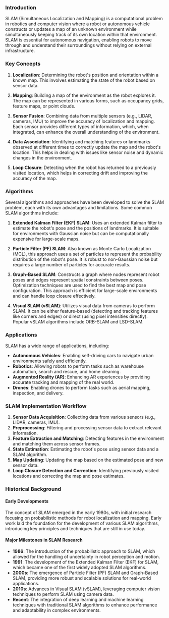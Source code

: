 ### Introduction

SLAM (Simultaneous Localization and Mapping) is a computational problem in robotics and computer vision where a robot or autonomous vehicle constructs or updates a map of an unknown environment while simultaneously keeping track of its own location within that environment. SLAM is essential for autonomous navigation, enabling robots to move through and understand their surroundings without relying on external infrastructure.

### Key Concepts

1. **Localization**: Determining the robot's position and orientation within a known map. This involves estimating the state of the robot based on sensor data.

2. **Mapping**: Building a map of the environment as the robot explores it. The map can be represented in various forms, such as occupancy grids, feature maps, or point clouds.

3. **Sensor Fusion**: Combining data from multiple sensors (e.g., LIDAR, cameras, IMU) to improve the accuracy of localization and mapping. Each sensor provides different types of information, which, when integrated, can enhance the overall understanding of the environment.

4. **Data Association**: Identifying and matching features or landmarks observed at different times to correctly update the map and the robot's location. This helps in dealing with issues like sensor noise and dynamic changes in the environment.

5. **Loop Closure**: Detecting when the robot has returned to a previously visited location, which helps in correcting drift and improving the accuracy of the map.

### Algorithms

Several algorithms and approaches have been developed to solve the SLAM problem, each with its own advantages and limitations. Some common SLAM algorithms include:

1. **Extended Kalman Filter (EKF) SLAM**: Uses an extended Kalman filter to estimate the robot's pose and the positions of landmarks. It is suitable for environments with Gaussian noise but can be computationally expensive for large-scale maps.

2. **Particle Filter (PF) SLAM**: Also known as Monte Carlo Localization (MCL), this approach uses a set of particles to represent the probability distribution of the robot's pose. It is robust to non-Gaussian noise but requires a large number of particles for accurate results.

3. **Graph-Based SLAM**: Constructs a graph where nodes represent robot poses and edges represent spatial constraints between poses. Optimization techniques are used to find the best map and pose configuration. This approach is efficient for large-scale environments and can handle loop closure effectively.

4. **Visual SLAM (vSLAM)**: Utilizes visual data from cameras to perform SLAM. It can be either feature-based (detecting and tracking features like corners and edges) or direct (using pixel intensities directly). Popular vSLAM algorithms include ORB-SLAM and LSD-SLAM.

### Applications

SLAM has a wide range of applications, including:

- **Autonomous Vehicles**: Enabling self-driving cars to navigate urban environments safely and efficiently.
- **Robotics**: Allowing robots to perform tasks such as warehouse automation, search and rescue, and home cleaning.
- **Augmented Reality (AR)**: Enhancing AR experiences by providing accurate tracking and mapping of the real world.
- **Drones**: Enabling drones to perform tasks such as aerial mapping, inspection, and delivery.

### SLAM Implementation Workflow

1. **Sensor Data Acquisition**: Collecting data from various sensors (e.g., LIDAR, cameras, IMU).
2. **Preprocessing**: Filtering and processing sensor data to extract relevant information.
3. **Feature Extraction and Matching**: Detecting features in the environment and matching them across sensor frames.
4. **State Estimation**: Estimating the robot's pose using sensor data and a SLAM algorithm.
5. **Map Updating**: Updating the map based on the estimated pose and new sensor data.
6. **Loop Closure Detection and Correction**: Identifying previously visited locations and correcting the map and pose estimates.

### Historical Background 
#### Early Developments
The concept of SLAM emerged in the early 1980s, with initial research focusing on probabilistic methods for robot localization and mapping. Early work laid the foundation for the development of various SLAM algorithms, introducing key principles and techniques that are still in use today. 
#### Major Milestones in SLAM Research 
- **1986**: The introduction of the probabilistic approach to SLAM, which allowed for the handling of uncertainty in robot perception and motion. 
- **1991**: The development of the Extended Kalman Filter (EKF) for SLAM, which became one of the first widely adopted SLAM algorithms. 
- **2000s**: The emergence of Particle Filter (PF) SLAM and Graph-Based SLAM, providing more robust and scalable solutions for real-world applications. 
- **2010s**: Advances in Visual SLAM (vSLAM), leveraging computer vision techniques to perform SLAM using camera data. 
- **Recent**: The integration of deep learning and machine learning techniques with traditional SLAM algorithms to enhance performance and adaptability in complex environments.